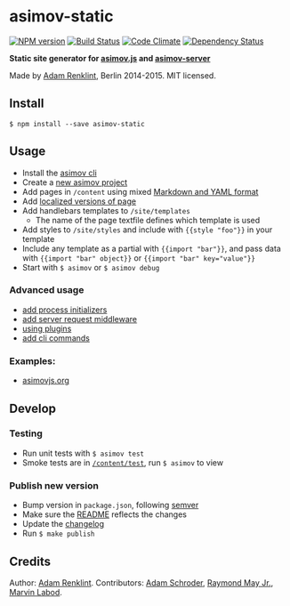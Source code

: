 asimov-static
================

[![NPM version](https://badge.fury.io/js/asimov-static.png)](http://badge.fury.io/js/asimov-static) [![Build Status](https://travis-ci.org/adamrenklint/asimov-static.png?branch=master)](https://travis-ci.org/adamrenklint/asimov-static) [![Code Climate](https://codeclimate.com/github/adamrenklint/asimov-static.png)](https://codeclimate.com/github/adamrenklint/asimov-static) [![Dependency Status](https://david-dm.org/adamrenklint/asimov-static.png?theme=shields.io)](https://david-dm.org/adamrenklint/asimov-static)

**Static site generator for [asimov.js](http://github.com/adamrenklint/asimov) and [asimov-server](http://github.com/adamrenklint/asimov-server)**

Made by [Adam Renklint](http://adamrenklint.com), Berlin 2014-2015. MIT licensed.

## Install

```
$ npm install --save asimov-static
```

## Usage

- Install the [asimov cli](https://github.com/adamrenklint/asimov.js#getting-started)
- Create a [new asimov project](https://github.com/adamrenklint/asimov.js#create-a-new-project)
- Add pages in ```/content``` using mixed [Markdown and YAML format](https://github.com/adamrenklint/asimov-static/blob/master/content/home.txt)
- Add [localized versions of page](https://github.com/adamrenklint/asimov-static/blob/master/content/home.de.txt)
- Add handlebars templates to ```/site/templates```
  - The name of the page textfile defines which template is used
- Add styles to ```/site/styles``` and include with ```{{style "foo"}}``` in your template
- Include any template as a partial with ```{{import "bar"}}```, and pass data with ```{{import "bar" object}}``` or ```{{import "bar" key="value"}}```
- Start with ```$ asimov``` or ```$ asimov debug```

### Advanced usage

- [add process initializers](https://github.com/adamrenklint/asimov.js#initializers)
- [add server request middleware](https://github.com/adamrenklint/asimov-server#middleware)
- [using plugins](https://github.com/adamrenklint/asimov.js#adding-plugins)
- [add cli commands](https://github.com/adamrenklint/asimov.js#create-a-new-command)

### Examples:

- [asimovjs.org](https://github.com/adamrenklint/asimovjs.org)

## Develop

### Testing

- Run unit tests with ```$ asimov test```
- Smoke tests are in [```/content/test```](https://github.com/adamrenklint/asimov-static/tree/master/content/test), run ```$ asimov``` to view

### Publish new version

- Bump version in ```package.json```, following [semver](http://semver.org/)
- Make sure the [README](https://github.com/adamrenklint/asimov-static/blob/master/README.md) reflects the changes
- Update the [changelog](https://github.com/adamrenklint/asimov-static/blob/master/CHANGELOG.md)
- Run ```$ make publish```

## Credits

Author: [Adam Renklint](http://adamrenklint.com). Contributors: [Adam Schroder](https://github.com/adamschroder), [Raymond May Jr.](https://github.com/octatone), [Marvin Labod](https://github.com/mlabod).